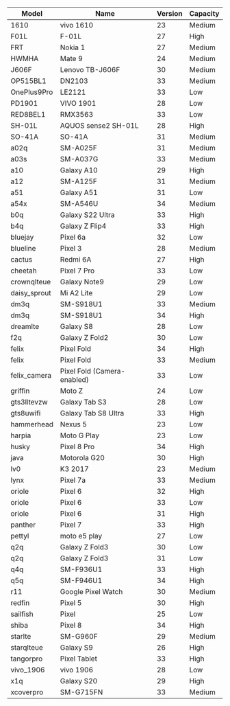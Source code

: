 | Model | Name | Version | Capacity |
| --- | --- | --- | --- |
| 1610 | vivo 1610 | 23 | Medium |
| F01L | F-01L | 27 | High |
| FRT | Nokia 1 | 27 | Medium |
| HWMHA | Mate 9 | 24 | Medium |
| J606F | Lenovo TB-J606F | 30 | Medium |
| OP515BL1 | DN2103 | 33 | Medium |
| OnePlus9Pro | LE2121 | 33 | Low |
| PD1901 | VIVO 1901 | 28 | Low |
| RED8BEL1 | RMX3563 | 33 | Low |
| SH-01L | AQUOS sense2 SH-01L | 28 | High |
| SO-41A | SO-41A | 31 | Medium |
| a02q | SM-A025F | 31 | Medium |
| a03s | SM-A037G | 33 | Medium |
| a10 | Galaxy A10 | 29 | High |
| a12 | SM-A125F | 31 | Medium |
| a51 | Galaxy A51 | 31 | Low |
| a54x | SM-A546U | 34 | Medium |
| b0q | Galaxy S22 Ultra | 33 | High |
| b4q | Galaxy Z Flip4 | 33 | High |
| bluejay | Pixel 6a | 32 | Low |
| blueline | Pixel 3 | 28 | Medium |
| cactus | Redmi 6A | 27 | High |
| cheetah | Pixel 7 Pro | 33 | Low |
| crownqlteue | Galaxy Note9 | 29 | Low |
| daisy_sprout | Mi A2 Lite | 29 | Low |
| dm3q | SM-S918U1 | 33 | Medium |
| dm3q | SM-S918U1 | 34 | High |
| dreamlte | Galaxy S8 | 28 | Low |
| f2q | Galaxy Z Fold2 | 30 | Low |
| felix | Pixel Fold | 34 | High |
| felix | Pixel Fold | 33 | Medium |
| felix_camera | Pixel Fold (Camera-enabled) | 33 | Low |
| griffin | Moto Z | 24 | Low |
| gts3lltevzw | Galaxy Tab S3 | 28 | Low |
| gts8uwifi | Galaxy Tab S8 Ultra | 33 | High |
| hammerhead | Nexus 5 | 23 | Low |
| harpia | Moto G Play | 23 | Low |
| husky | Pixel 8 Pro | 34 | High |
| java | Motorola G20 | 30 | High |
| lv0 | K3 2017 | 23 | Medium |
| lynx | Pixel 7a | 33 | Medium |
| oriole | Pixel 6 | 32 | High |
| oriole | Pixel 6 | 33 | Low |
| oriole | Pixel 6 | 31 | High |
| panther | Pixel 7 | 33 | High |
| pettyl | moto e5 play | 27 | Low |
| q2q | Galaxy Z Fold3 | 30 | Low |
| q2q | Galaxy Z Fold3 | 31 | Low |
| q4q | SM-F936U1 | 33 | High |
| q5q | SM-F946U1 | 34 | High |
| r11 | Google Pixel Watch | 30 | Medium |
| redfin | Pixel 5 | 30 | High |
| sailfish | Pixel | 25 | Low |
| shiba | Pixel 8 | 34 | High |
| starlte | SM-G960F | 29 | Medium |
| starqlteue | Galaxy S9 | 26 | High |
| tangorpro | Pixel Tablet | 33 | High |
| vivo_1906 | vivo 1906 | 28 | Low |
| x1q | Galaxy S20 | 29 | High |
| xcoverpro | SM-G715FN | 33 | Medium |

